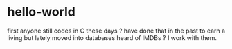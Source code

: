 # hello-world
first
anyone still codes in C these days ?
have done that in the past to earn a living but lately moved into databases
heard of IMDBs ? I work with them.
